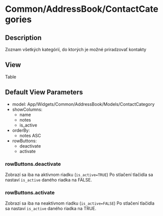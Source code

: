 # Common/AddressBook/ContactCategories

## Description

Zoznam všetkých kategórií, do ktorých je možné priradzovať kontakty

## View

Table

## Default View Parameters

* model: App/Widgets/Common/AddressBook/Models/ContactCategory
* showColumns:
  * name
  * notes
  * is_active
* orderBy: 
  * notes ASC
* rowButtons:
  * deactivate
  * activate

### rowButtons.deactivate

Zobrazí sa iba na aktívnom riadku (`is_active=TRUE`)
Po stlačení tlačidla sa nastaví `is_active` daného riadka na FALSE.

### rowButtons.activate

Zobrazí sa iba na neaktívnom riadku (`is_active=FALSE`)
Po stlačení tlačidla sa nastaví `is_active` daného riadka na TRUE.
